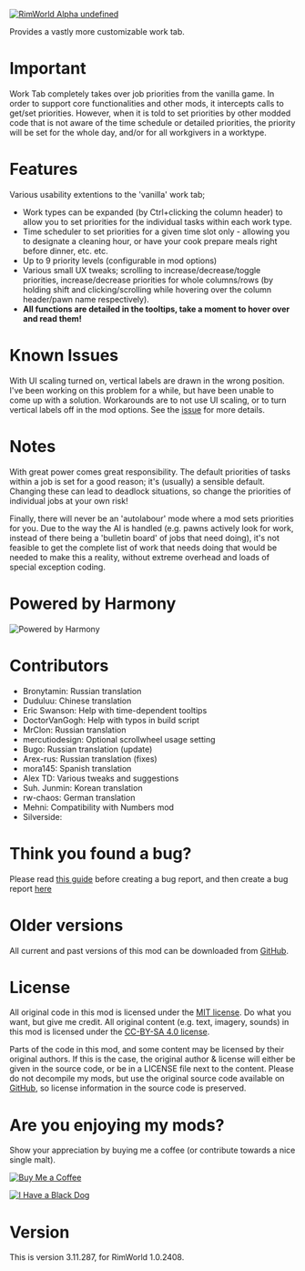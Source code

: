 [![RimWorld Alpha undefined](https://img.shields.io/badge/RimWorld-Alpha%20undefined-brightgreen.svg)](http://rimworldgame.com/)

Provides a vastly more customizable work tab. 

# Important
Work Tab completely takes over job priorities from the vanilla game. In order to support core functionalities and other mods, it intercepts calls to get/set priorities. However, when it is told to set priorities by other modded code that is not aware of the time schedule or detailed priorities, the priority will be set for the whole day, and/or for all workgivers in a worktype.

# Features
Various usability extentions to the 'vanilla' work tab; 
 - Work types can be expanded (by Ctrl+clicking the column header) to allow you to set priorities for the individual tasks within each work type. 
 - Time scheduler to set priorities for a given time slot only - allowing you to designate a cleaning hour, or have your cook prepare meals right before dinner, etc. etc. 
 - Up to 9 priority levels (configurable in mod options)
 - Various small UX tweaks; scrolling to increase/decrease/toggle priorities, increase/decrease priorities for whole columns/rows (by holding shift and clicking/scrolling while hovering over the column header/pawn name respectively).
 - **All functions are detailed in the tooltips, take a moment to hover over and read them!**

# Known Issues
With UI scaling turned on, vertical labels are drawn in the wrong position. I've been working on this problem for a while, but have been unable to come up with a solution. Workarounds are to not use UI scaling, or to turn vertical labels off in the mod options. See the [issue](https://github.com/FluffierThanThou/WorkTab/issues/77) for more details.

# Notes
With great power comes great responsibility. The default priorities of tasks within a job is set for a good reason; it's (usually) a sensible default. Changing these can lead to deadlock situations, so change the priorities of individual jobs at your own risk! 

Finally, there will never be an 'autolabour' mode where a mod sets priorities for you. Due to the way the AI is handled (e.g. pawns actively look for work, instead of there being a 'bulletin board' of jobs that need doing), it's not feasible to get the complete list of work that needs doing that would be needed to make this a reality, without extreme overhead and loads of special exception coding.

# Powered by Harmony
![Powered by Harmony](https://camo.githubusercontent.com/074bf079275fa90809f51b74e9dd0deccc70328f/68747470733a2f2f7332342e706f7374696d672e6f72672f3538626c31727a33392f6c6f676f2e706e67)

# Contributors
 - Bronytamin:	Russian translation
 - Duduluu:	Chinese translation
 - Eric Swanson:	Help with time-dependent tooltips
 - DoctorVanGogh:	Help with typos in build script
 - MrClon:	Russian translation
 - mercutiodesign:	Optional scrollwheel usage setting
 - Bugo:	Russian translation (update)
 - Arex-rus:	Russian translation (fixes)
 - mora145:	Spanish translation
 - Alex TD:	Various tweaks and suggestions
 - Suh. Junmin:	Korean translation
 - rw-chaos:	German translation
 - Mehni:	Compatibility with Numbers mod
 - Silverside:	

# Think you found a bug? 
Please read [this guide](http://steamcommunity.com/sharedfiles/filedetails/?id=725234314) before creating a bug report,
 and then create a bug report [here](https://github.com/fluffy-mods/WorkTab/issues)

# Older versions
All current and past versions of this mod can be downloaded from [GitHub](https://github.com/fluffy-mods/WorkTab/releases).

# License
All original code in this mod is licensed under the [MIT license](https://opensource.org/licenses/MIT). Do what you want, but give me credit. 
All original content (e.g. text, imagery, sounds) in this mod is licensed under the [CC-BY-SA 4.0 license](http://creativecommons.org/licenses/by-sa/4.0/).

Parts of the code in this mod, and some content may be licensed by their original authors. If this is the case, the original author & license will either be given in the source code, or be in a LICENSE file next to the content. Please do not decompile my mods, but use the original source code available on [GitHub](https://github.com/fluffy-mods/WorkTab/), so license information in the source code is preserved.

# Are you enjoying my mods?
Show your appreciation by buying me a coffee (or contribute towards a nice single malt).

[![Buy Me a Coffee](http://i.imgur.com/EjWiUwx.gif)](https://ko-fi.com/fluffymods)

[![I Have a Black Dog](https://i.ibb.co/ss59Rwy/New-Project-2.png)](https://www.youtube.com/watch?v=XiCrniLQGYc)

# Version
This is version 3.11.287, for RimWorld 1.0.2408.